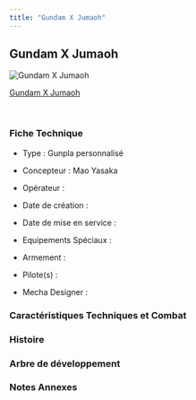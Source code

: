 ```yaml
---
title: "Gundam X Jumaoh"
---
```


Gundam X Jumaoh
---------------



![Gundam X Jumaoh](/images/stories/saga/gundambfgmc/mechas/gundam-x-jumaoh.png)

[Gundam X Jumaoh](javascript:change_image_m('images/stories/saga/gundambfgmc/mechas/gundam-x-jumaoh.png');)

 

### Fiche Technique


- Type : Gunpla personnalisé
  
- Concepteur : Mao Yasaka
  
- Opérateur : 
  
- Date de création : 
  
- Date de mise en service : 
  
- Equipements Spéciaux :




- Armement :




- Pilote(s) : 





- Mecha Designer : 


### Caractéristiques Techniques et Combat


### Histoire


### Arbre de développement


### Notes Annexes



